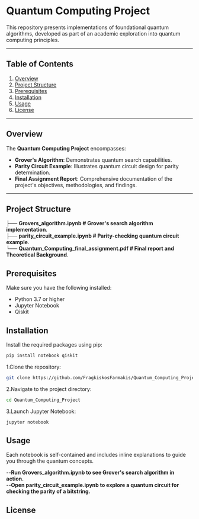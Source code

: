 # Quantum Computing Project

This repository presents implementations of foundational quantum algorithms, developed as part of an academic exploration into quantum computing principles.

---

## Table of Contents

1. [Overview](#overview)
2. [Project Structure](#project-structure)
3. [Prerequisites](#prerequisites)
4. [Installation](#installation)
5. [Usage](#usage)
6. [License](#license)

---

## Overview

The **Quantum Computing Project** encompasses:

- **Grover's Algorithm**: Demonstrates quantum search capabilities.
- **Parity Circuit Example**: Illustrates quantum circuit design for parity determination.
- **Final Assignment Report**: Comprehensive documentation of the project's objectives, methodologies, and findings.

---

## Project Structure

├── **Grovers_algorithm.ipynb # Grover's search algorithm implementation**.  
├── **parity_circuit_example.ipynb # Parity-checking quantum circuit example**.  
└── **Quantum_Computing_final_assignment.pdf # Final report and Theoretical Background**.  

## Prerequisites

Make sure you have the following installed:

- Python 3.7 or higher
- Jupyter Notebook
- Qiskit

## Installation

Install the required packages using pip:

```bash
pip install notebook qiskit

```
1.Clone the repository:
```bash
git clone https://github.com/FragkiskosFarmakis/Quantum_Computing_Project.git
```
2.Navigate to the project directory:
```bash
cd Quantum_Computing_Project
```
3.Launch Jupyter Notebook:
```bash
jupyter notebook
```
## Usage

Each notebook is self-contained and includes inline explanations to guide you through the quantum concepts.

--**Run Grovers_algorithm.ipynb to see Grover's search algorithm in action.**  
--**Open parity_circuit_example.ipynb to explore a quantum circuit for checking the parity of a bitstring.**  

## License
